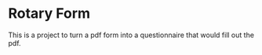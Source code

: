# Rotary Form
 This is a project to turn a pdf form into a questionnaire that would fill out the pdf.
